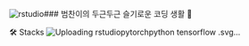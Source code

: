 ![rstudio](https://github.com/bumcoding/bumcoding/assets/127473145/6ff3877f-ad0e-447c-84ff-4415677ab88b)### 범찬이의 두근두근 슬기로운 코딩 생활 👋

🛠️ Stacks
![Uploading rstudio![pytorch](https://github.com/bumcoding/bumcoding/assets/127473145/f4b68342-7da8-40e4-81e2-6399a1e770e0)![python](https://github.com/bumcoding/bumcoding/assets/127473145/d1317b97-6725-4163-8ca2-b458fbb92112)
![tensorflow](https://github.com/bumcoding/bumcoding/assets/127473145/120850b0-b83c-4a11-98f2-6030bd014ffd)
.svg…]()

<!--
**bumcoding/bumcoding** is a ✨ _special_ ✨ repository because its `README.md` (this file) appears on your GitHub profile.

Here are some ideas to get you started:

- 🔭 I’m currently working on ...
- 🌱 I’m currently learning ...
- 👯 I’m looking to collaborate on ...
- 🤔 I’m looking for help with ...
- 💬 Ask me about ...
- 📫 How to reach me: ...
- 😄 Pronouns: ...
- ⚡ Fun fact: ...
-->
